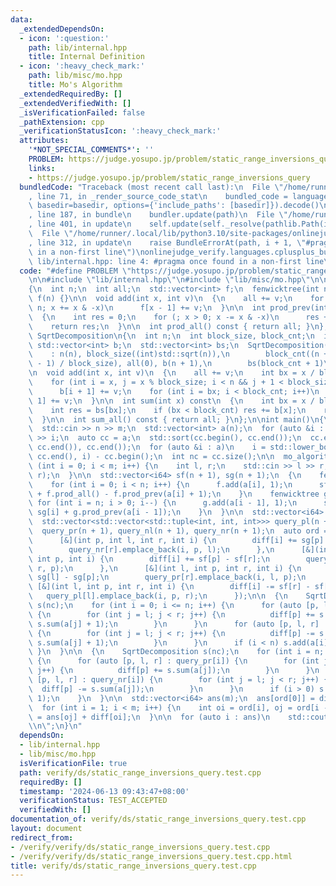 ```yaml
---
data:
  _extendedDependsOn:
  - icon: ':question:'
    path: lib/internal.hpp
    title: Internal Definition
  - icon: ':heavy_check_mark:'
    path: lib/misc/mo.hpp
    title: Mo's Algorithm
  _extendedRequiredBy: []
  _extendedVerifiedWith: []
  _isVerificationFailed: false
  _pathExtension: cpp
  _verificationStatusIcon: ':heavy_check_mark:'
  attributes:
    '*NOT_SPECIAL_COMMENTS*': ''
    PROBLEM: https://judge.yosupo.jp/problem/static_range_inversions_query
    links:
    - https://judge.yosupo.jp/problem/static_range_inversions_query
  bundledCode: "Traceback (most recent call last):\n  File \"/home/runner/.local/lib/python3.10/site-packages/onlinejudge_verify/documentation/build.py\"\
    , line 71, in _render_source_code_stat\n    bundled_code = language.bundle(stat.path,\
    \ basedir=basedir, options={'include_paths': [basedir]}).decode()\n  File \"/home/runner/.local/lib/python3.10/site-packages/onlinejudge_verify/languages/cplusplus.py\"\
    , line 187, in bundle\n    bundler.update(path)\n  File \"/home/runner/.local/lib/python3.10/site-packages/onlinejudge_verify/languages/cplusplus_bundle.py\"\
    , line 401, in update\n    self.update(self._resolve(pathlib.Path(included), included_from=path))\n\
    \  File \"/home/runner/.local/lib/python3.10/site-packages/onlinejudge_verify/languages/cplusplus_bundle.py\"\
    , line 312, in update\n    raise BundleErrorAt(path, i + 1, \"#pragma once found\
    \ in a non-first line\")\nonlinejudge_verify.languages.cplusplus_bundle.BundleErrorAt:\
    \ lib/internal.hpp: line 4: #pragma once found in a non-first line\n"
  code: "#define PROBLEM \"https://judge.yosupo.jp/problem/static_range_inversions_query\"\
    \n\n#include \"lib/internal.hpp\"\n#include \"lib/misc/mo.hpp\"\n\nstruct fenwicktree\n\
    {\n  int n;\n  int all;\n  std::vector<int> f;\n  fenwicktree(int n) : n(n), all(0),\
    \ f(n) {}\n\n  void add(int x, int v)\n  {\n    all += v;\n    for (x++; x <=\
    \ n; x += x & -x)\n      f[x - 1] += v;\n  }\n\n  int prod_prev(int x) const\n\
    \  {\n    int res = 0;\n    for (; x > 0; x -= x & -x)\n      res += f[x - 1];\n\
    \    return res;\n  }\n\n  int prod_all() const { return all; }\n};\n\nstruct\
    \ SqrtDecomposition\n{\n  int n;\n  int block_size, block_cnt;\n  int all;\n \
    \ std::vector<int> b;\n  std::vector<int> bs;\n  SqrtDecomposition(int n)\n  \
    \    : n(n), block_size((int)std::sqrt(n)),\n        block_cnt((n + block_size\
    \ - 1) / block_size), all(0), b(n + 1),\n        bs(block_cnt + 1)\n  {\n  }\n\
    \n  void add(int x, int v)\n  {\n    all += v;\n    int bx = x / block_size;\n\
    \    for (int i = x, j = x % block_size; i < n && j + 1 < block_size; i++, j++)\n\
    \      b[i + 1] += v;\n    for (int i = bx; i < block_cnt; i++)\n      bs[i +\
    \ 1] += v;\n  }\n\n  int sum(int x) const\n  {\n    int bx = x / block_size;\n\
    \    int res = bs[bx];\n    if (bx < block_cnt) res += b[x];\n    return res;\n\
    \  }\n\n  int sum_all() const { return all; }\n};\n\nint main()\n{\n  int n, m;\n\
    \  std::cin >> n >> m;\n  std::vector<int> a(n);\n  for (auto &i : a)\n    std::cin\
    \ >> i;\n  auto cc = a;\n  std::sort(cc.begin(), cc.end());\n  cc.erase(std::unique(cc.begin(),\
    \ cc.end()), cc.end());\n  for (auto &i : a)\n    i = std::lower_bound(cc.begin(),\
    \ cc.end(), i) - cc.begin();\n  int nc = cc.size();\n\n  mo_algorithm mo;\n  for\
    \ (int i = 0; i < m; i++) {\n    int l, r;\n    std::cin >> l >> r;\n    mo.add_query(l,\
    \ r);\n  }\n\n  std::vector<i64> sf(n + 1), sg(n + 1);\n  {\n    fenwicktree f(nc);\n\
    \    for (int i = 0; i < n; i++) {\n      f.add(a[i], 1);\n      sf[i + 1] = sf[i]\
    \ + f.prod_all() - f.prod_prev(a[i] + 1);\n    }\n    fenwicktree g(nc);\n   \
    \ for (int i = n; i > 0; i--) {\n      g.add(a[i - 1], 1);\n      sg[i - 1] =\
    \ sg[i] + g.prod_prev(a[i - 1]);\n    }\n  }\n\n  std::vector<i64> diff(m);\n\n\
    \  std::vector<std::vector<std::tuple<int, int, int>>> query_pl(n + 1),\n    \
    \  query_pr(n + 1), query_nl(n + 1), query_nr(n + 1);\n  auto ord = mo.only_move(\n\
    \      [&](int p, int l, int r, int i) {\n        diff[i] += sg[p] - sg[l];\n\
    \        query_nr[r].emplace_back(i, p, l);\n      },\n      [&](int l, int r,\
    \ int p, int i) {\n        diff[i] += sf[p] - sf[r];\n        query_nl[l].emplace_back(i,\
    \ r, p);\n      },\n      [&](int l, int p, int r, int i) {\n        diff[i] -=\
    \ sg[l] - sg[p];\n        query_pr[r].emplace_back(i, l, p);\n      },\n     \
    \ [&](int l, int p, int r, int i) {\n        diff[i] -= sf[r] - sf[p];\n     \
    \   query_pl[l].emplace_back(i, p, r);\n      });\n\n  {\n    SqrtDecomposition\
    \ s(nc);\n    for (int i = 0; i <= n; i++) {\n      for (auto [p, l, r] : query_pl[i])\
    \ {\n        for (int j = l; j < r; j++) {\n          diff[p] += s.sum_all() -\
    \ s.sum(a[j] + 1);\n        }\n      }\n      for (auto [p, l, r] : query_nl[i])\
    \ {\n        for (int j = l; j < r; j++) {\n          diff[p] -= s.sum_all() -\
    \ s.sum(a[j] + 1);\n        }\n      }\n      if (i < n) s.add(a[i], 1);\n   \
    \ }\n  }\n\n  {\n    SqrtDecomposition s(nc);\n    for (int i = n; i >= 0; i--)\
    \ {\n      for (auto [p, l, r] : query_pr[i]) {\n        for (int j = l; j < r;\
    \ j++) {\n          diff[p] += s.sum(a[j]);\n        }\n      }\n      for (auto\
    \ [p, l, r] : query_nr[i]) {\n        for (int j = l; j < r; j++) {\n        \
    \  diff[p] -= s.sum(a[j]);\n        }\n      }\n      if (i > 0) s.add(a[i - 1],\
    \ 1);\n    }\n  }\n\n  std::vector<i64> ans(m);\n  ans[ord[0]] = diff[ord[0]];\n\
    \  for (int i = 1; i < m; i++) {\n    int oi = ord[i], oj = ord[i - 1];\n    ans[oi]\
    \ = ans[oj] + diff[oi];\n  }\n\n  for (auto i : ans)\n    std::cout << i << \"\
    \\n\";\n}\n"
  dependsOn:
  - lib/internal.hpp
  - lib/misc/mo.hpp
  isVerificationFile: true
  path: verify/ds/static_range_inversions_query.test.cpp
  requiredBy: []
  timestamp: '2024-06-13 09:43:47+08:00'
  verificationStatus: TEST_ACCEPTED
  verifiedWith: []
documentation_of: verify/ds/static_range_inversions_query.test.cpp
layout: document
redirect_from:
- /verify/verify/ds/static_range_inversions_query.test.cpp
- /verify/verify/ds/static_range_inversions_query.test.cpp.html
title: verify/ds/static_range_inversions_query.test.cpp
---
```

